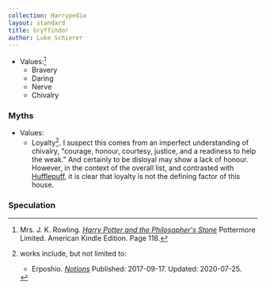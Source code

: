 ```yaml
---
collection: Harrypedia
layout: standard
title: Gryffindor
author: Luke Schierer
---
```


- Values:[^221221-1]
  - Bravery
  - Daring
  - Nerve
  - Chivalry

[^221221-1]:
    Mrs. J. K. Rowling. _[Harry Potter and the Philosopher's Stone][]_
    Pottermore Limited. American Kindle Edition. Page 118.

[Harry Potter and the Philosopher's Stone]: https://www.librarything.com/work/5403381/book/225886281

### Myths

- Values:
  - Loyalty[^221221-2]. I suspect this comes from an imperfect understanding
    of chivalry, "courage, honour, courtesy, justice, and a readiness to help
    the weak." And certainly to be disloyal may show a lack of honour.
    However, in the context of the overall list, and contrasted with
    [Hufflepuff][], it is clear that loyalty is not the defining factor of this
    house.

[Hufflepuff]: ../Hufflepuff/

[^221221-2]: works include, but not limited to:

    - Erposhio. _[Notions](https://www.fanfiction.net/s/12670758)_
      Published: 2017-09-17. Updated: 2020-07-25.

### Speculation
